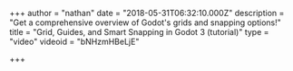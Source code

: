 +++
author = "nathan"
date = "2018-05-31T06:32:10.000Z"
description = "Get a comprehensive overview of Godot's grids and snapping options!"
title = "Grid, Guides, and Smart Snapping in Godot 3 (tutorial)"
type = "video"
videoid = "bNHzmHBeLjE"

+++

